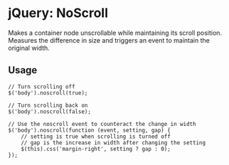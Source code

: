 jQuery: NoScroll
================

Makes a container node unscrollable while maintaining its scroll position.
Measures the difference in size and triggers an event to maintain the original width.

Usage
-----
	// Turn scrolling off
	$('body').noscroll(true);

	// Turn scrolling back on
	$('body').noscroll(false);

	// Use the noscroll event to counteract the change in width
	$('body').noscroll(function (event, setting, gap) {
		// setting is true when scrolling is turned off
		// gap is the increase in width after changing the setting
		$(this).css('margin-right', setting ? gap : 0);
	});
